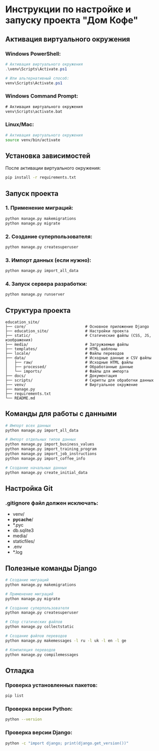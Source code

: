 # Инструкции по настройке и запуску проекта "Дом Кофе"

## Активация виртуального окружения

### Windows PowerShell:
```powershell
# Активация виртуального окружения
.\venv\Scripts\Activate.ps1

# Или альтернативный способ:
venv\Scripts\Activate.ps1
```

### Windows Command Prompt:
```cmd
# Активация виртуального окружения
venv\Scripts\activate.bat
```

### Linux/Mac:
```bash
# Активация виртуального окружения
source venv/bin/activate
```

## Установка зависимостей

После активации виртуального окружения:
```bash
pip install -r requirements.txt
```

## Запуск проекта

### 1. Применение миграций:
```bash
python manage.py makemigrations
python manage.py migrate
```

### 2. Создание суперпользователя:
```bash
python manage.py createsuperuser
```

### 3. Импорт данных (если нужно):
```bash
python manage.py import_all_data
```

### 4. Запуск сервера разработки:
```bash
python manage.py runserver
```

## Структура проекта

```
education_site/
├── core/                          # Основное приложение Django
├── education_site/                # Настройки проекта
├── static/                        # Статические файлы (CSS, JS, изображения)
├── media/                         # Загружаемые файлы
├── templates/                     # HTML шаблоны
├── locale/                        # Файлы переводов
├── data/                          # Исходные данные и CSV файлы
│   ├── raw/                       # Исходные HTML файлы
│   ├── processed/                 # Обработанные данные
│   └── imports/                   # Файлы для импорта
├── docs/                          # Документация
├── scripts/                       # Скрипты для обработки данных
├── venv/                          # Виртуальное окружение
├── manage.py
├── requirements.txt
└── README.md
```

## Команды для работы с данными

```bash
# Импорт всех данных
python manage.py import_all_data

# Импорт отдельных типов данных
python manage.py import_business_values
python manage.py import_training_program
python manage.py import_job_instructions
python manage.py import_coffee_info

# Создание начальных данных
python manage.py create_initial_data
```

## Настройка Git

### .gitignore файл должен исключать:
- venv/
- __pycache__/
- *.pyc
- db.sqlite3
- media/
- staticfiles/
- .env
- *.log

## Полезные команды Django

```bash
# Создание миграций
python manage.py makemigrations

# Применение миграций
python manage.py migrate

# Создание суперпользователя
python manage.py createsuperuser

# Сбор статических файлов
python manage.py collectstatic

# Создание файлов переводов
python manage.py makemessages -l ru -l uk -l en -l ge

# Компиляция переводов
python manage.py compilemessages
```

## Отладка

### Проверка установленных пакетов:
```bash
pip list
```

### Проверка версии Python:
```bash
python --version
```

### Проверка версии Django:
```bash
python -c "import django; print(django.get_version())"
```

